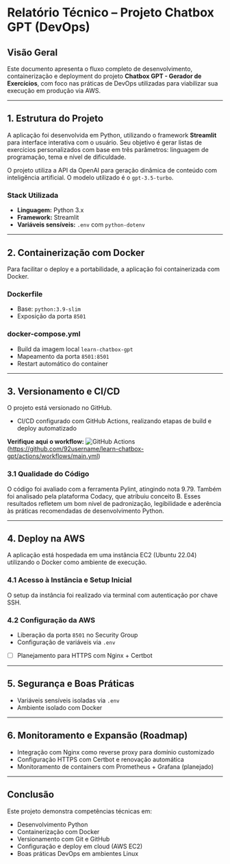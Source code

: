 # Relatório Técnico – Projeto Chatbox GPT (DevOps)

## Visão Geral

Este documento apresenta o fluxo completo de desenvolvimento, containerização e deployment do projeto **Chatbox GPT - Gerador de Exercícios**, com foco nas práticas de DevOps utilizadas para viabilizar sua execução em produção via AWS.

---

## 1. Estrutura do Projeto

A aplicação foi desenvolvida em Python, utilizando o framework **Streamlit** para interface interativa com o usuário. Seu objetivo é gerar listas de exercícios personalizados com base em três parâmetros: linguagem de programação, tema e nível de dificuldade.

O projeto utiliza a API da OpenAI para geração dinâmica de conteúdo com inteligência artificial. O modelo utilizado é o `gpt-3.5-turbo`.

### Stack Utilizada
- **Linguagem:** Python 3.x
- **Framework:** Streamlit
- **Variáveis sensíveis:** `.env` com `python-dotenv`

---

## 2. Containerização com Docker

Para facilitar o deploy e a portabilidade, a aplicação foi containerizada com Docker.

### Dockerfile
- Base: `python:3.9-slim`
- Exposição da porta `8501`

### docker-compose.yml
- Build da imagem local `learn-chatbox-gpt`
- Mapeamento da porta `8501:8501`
- Restart automático do container

---

## 3. Versionamento e CI/CD

O projeto está versionado no GitHub.
- CI/CD configurado com GitHub Actions, realizando etapas de build e deploy automatizado

**Verifique aqui o workflow:** ![GitHub Actions](https://img.shields.io/badge/github%20actions-%232671E5.svg?style=for-the-badge&logo=githubactions&logoColor=white)(https://github.com/92username/learn-chatbox-gpt/actions/workflows/main.yml)

### 3.1 Qualidade do Código

O código foi avaliado com a ferramenta Pylint, atingindo nota 9.79. Também foi analisado pela plataforma Codacy, que atribuiu conceito B. Esses resultados refletem um bom nível de padronização, legibilidade e aderência às práticas recomendadas de desenvolvimento Python.

---

## 4. Deploy na AWS

A aplicação está hospedada em uma instância EC2 (Ubuntu 22.04) utilizando o Docker como ambiente de execução.

### 4.1 Acesso à Instância e Setup Inicial

O setup da instância foi realizado via terminal com autenticação por chave SSH.

### 4.2 Configuração da AWS
- Liberação da porta `8501` no Security Group
- Configuração de variáveis via `.env`
- [ ] Planejamento para HTTPS com Nginx + Certbot

---

## 5. Segurança e Boas Práticas

- Variáveis sensíveis isoladas via `.env`
- Ambiente isolado com Docker
---

## 6. Monitoramento e Expansão (Roadmap)

- Integração com Nginx como reverse proxy para domínio customizado
- Configuração HTTPS com Certbot e renovação automática
- Monitoramento de containers com Prometheus + Grafana (planejado)
---

## Conclusão

Este projeto demonstra competências técnicas em:
- Desenvolvimento Python
- Containerização com Docker
- Versionamento com Git e GitHub
- Configuração e deploy em cloud (AWS EC2)
- Boas práticas DevOps em ambientes Linux
